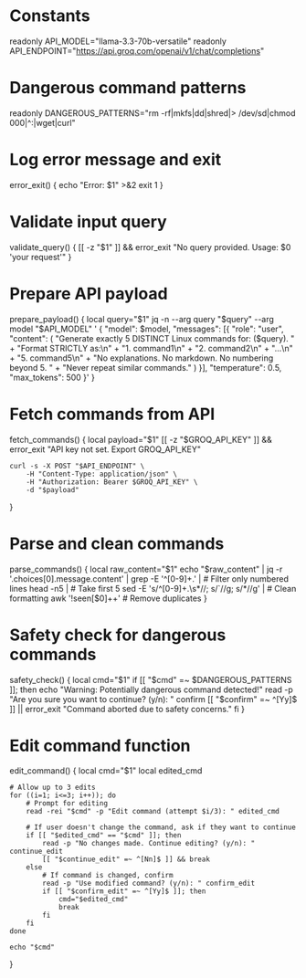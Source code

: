 

# Constants
readonly API_MODEL="llama-3.3-70b-versatile"
readonly API_ENDPOINT="https://api.groq.com/openai/v1/chat/completions"

# Dangerous command patterns
readonly DANGEROUS_PATTERNS="rm -rf|mkfs|dd|shred|> /dev/sd|chmod 000|^:|wget|curl"

# Log error message and exit
error_exit() {
    echo "Error: $1" >&2
    exit 1
}

# Validate input query
validate_query() {
    [[ -z "$1" ]] && error_exit "No query provided. Usage: $0 'your request'"
}

# Prepare API payload
prepare_payload() {
    local query="$1"
    jq -n --arg query "$query" --arg model "$API_MODEL" '
    {
        "model": $model,
        "messages": [{
            "role": "user",
            "content": (
                "Generate exactly 5 DISTINCT Linux commands for: \($query). " +
                "Format STRICTLY as:\n" +
                "1. command1\n" +
                "2. command2\n" +
                "...\n" +
                "5. command5\n" +
                "No explanations. No markdown. No numbering beyond 5. " +
                "Never repeat similar commands."
            )
        }],
        "temperature": 0.5,
        "max_tokens": 500
    }'
}

# Fetch commands from API
fetch_commands() {
    local payload="$1"
    [[ -z "$GROQ_API_KEY" ]] && error_exit "API key not set. Export GROQ_API_KEY"

    curl -s -X POST "$API_ENDPOINT" \
        -H "Content-Type: application/json" \
        -H "Authorization: Bearer $GROQ_API_KEY" \
        -d "$payload"
}

# Parse and clean commands
parse_commands() {
    local raw_content="$1"
    echo "$raw_content" | jq -r '.choices[0].message.content' |
        grep -E '^[0-9]+\.' |        # Filter only numbered lines
        head -n5 |                   # Take first 5
        sed -E 's/^[0-9]+\.\s*//; s/`//g; s/\*//g' |  # Clean formatting
        awk '!seen[$0]++'            # Remove duplicates
}

# Safety check for dangerous commands
safety_check() {
    local cmd="$1"
    if [[ "$cmd" =~ $DANGEROUS_PATTERNS ]]; then
        echo "Warning: Potentially dangerous command detected!"
        read -p "Are you sure you want to continue? (y/n): " confirm
        [[ "$confirm" =~ ^[Yy]$ ]] || error_exit "Command aborted due to safety concerns."
    fi
}

# Edit command function
edit_command() {
    local cmd="$1"
    local edited_cmd

    # Allow up to 3 edits
    for ((i=1; i<=3; i++)); do
        # Prompt for editing
        read -rei "$cmd" -p "Edit command (attempt $i/3): " edited_cmd

        # If user doesn't change the command, ask if they want to continue
        if [[ "$edited_cmd" == "$cmd" ]]; then
            read -p "No changes made. Continue editing? (y/n): " continue_edit
            [[ "$continue_edit" =~ ^[Nn]$ ]] && break
        else
            # If command is changed, confirm
            read -p "Use modified command? (y/n): " confirm_edit
            if [[ "$confirm_edit" =~ ^[Yy]$ ]]; then
                cmd="$edited_cmd"
                break
            fi
        fi
    done

    echo "$cmd"
}
